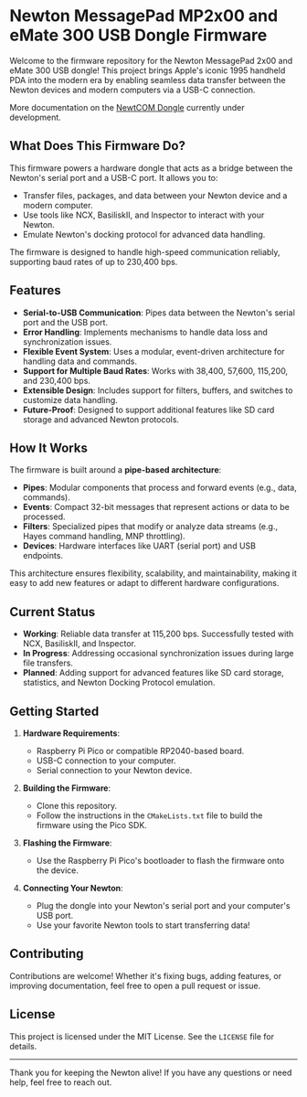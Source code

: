 
# Newton MessagePad MP2x00 and eMate 300 USB Dongle Firmware

Welcome to the firmware repository for the Newton MessagePad 2x00 and eMate 300 USB dongle! This project brings Apple's iconic 1995 handheld PDA into the modern era by enabling seamless data transfer between the Newton devices and modern computers via a USB-C connection.

More documentation on the [NewtCOM Dongle](hardware/README.txt) currently under development.

## What Does This Firmware Do?

This firmware powers a hardware dongle that acts as a bridge between the Newton's serial port and a USB-C port. It allows you to:
- Transfer files, packages, and data between your Newton device and a modern computer.
- Use tools like NCX, BasiliskII, and Inspector to interact with your Newton.
- Emulate Newton's docking protocol for advanced data handling.

The firmware is designed to handle high-speed communication reliably, supporting baud rates of up to 230,400 bps.

## Features

- **Serial-to-USB Communication**: Pipes data between the Newton's serial port and the USB port.
- **Error Handling**: Implements mechanisms to handle data loss and synchronization issues.
- **Flexible Event System**: Uses a modular, event-driven architecture for handling data and commands.
- **Support for Multiple Baud Rates**: Works with 38,400, 57,600, 115,200, and 230,400 bps.
- **Extensible Design**: Includes support for filters, buffers, and switches to customize data handling.
- **Future-Proof**: Designed to support additional features like SD card storage and advanced Newton protocols.

## How It Works

The firmware is built around a **pipe-based architecture**:
- **Pipes**: Modular components that process and forward events (e.g., data, commands).
- **Events**: Compact 32-bit messages that represent actions or data to be processed.
- **Filters**: Specialized pipes that modify or analyze data streams (e.g., Hayes command handling, MNP throttling).
- **Devices**: Hardware interfaces like UART (serial port) and USB endpoints.

This architecture ensures flexibility, scalability, and maintainability, making it easy to add new features or adapt to different hardware configurations.

## Current Status

- **Working**: Reliable data transfer at 115,200 bps. Successfully tested with NCX, BasiliskII, and Inspector.
- **In Progress**: Addressing occasional synchronization issues during large file transfers.
- **Planned**: Adding support for advanced features like SD card storage, statistics, and Newton Docking Protocol emulation.

## Getting Started

1. **Hardware Requirements**:
   - Raspberry Pi Pico or compatible RP2040-based board.
   - USB-C connection to your computer.
   - Serial connection to your Newton device.

2. **Building the Firmware**:
   - Clone this repository.
   - Follow the instructions in the `CMakeLists.txt` file to build the firmware using the Pico SDK.

3. **Flashing the Firmware**:
   - Use the Raspberry Pi Pico's bootloader to flash the firmware onto the device.

4. **Connecting Your Newton**:
   - Plug the dongle into your Newton's serial port and your computer's USB port.
   - Use your favorite Newton tools to start transferring data!

## Contributing

Contributions are welcome! Whether it's fixing bugs, adding features, or improving documentation, feel free to open a pull request or issue.

## License

This project is licensed under the MIT License. See the `LICENSE` file for details.

---

Thank you for keeping the Newton alive! If you have any questions or need help, feel free to reach out.


